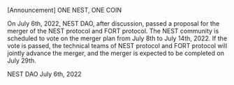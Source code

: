 [Announcement] ONE NEST, ONE COIN

On July 6th, 2022, NEST DAO, after discussion, passed a proposal for the merger of the NEST protocol and FORT protocol. The NEST community is scheduled to vote on the merger plan from July 8th to July 14th, 2022. If the vote is passed, the technical teams of NEST protocol and FORT protocol will jointly advance the merger, and the merger is expected to be completed on July 29th.

NEST DAO 
July 6th, 2022
